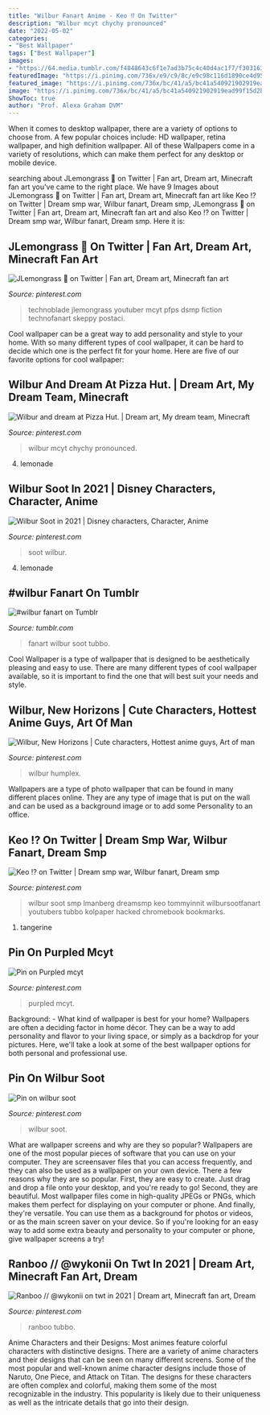 ```yaml
---
title: "Wilbur Fanart Anime - Keo ⁉️ On Twitter"
description: "Wilbur mcyt chychy pronounced"
date: "2022-05-02"
categories:
- "Best Wallpaper"
tags: ["Best Wallpaper"]
images:
- "https://64.media.tumblr.com/f4848643c6f1e7ad3b75c4c40d4ac1f7/f3031634d00e3167-36/s500x750/1d3d42e1ffe915b75694261a714d3b85cf2246b6.png"
featuredImage: "https://i.pinimg.com/736x/e9/c9/8c/e9c98c116d1890ce4d95495086a1bf8f.jpg"
featured_image: "https://i.pinimg.com/736x/bc/41/a5/bc41a540921902919ead99f15d2ba405.jpg"
image: "https://i.pinimg.com/736x/bc/41/a5/bc41a540921902919ead99f15d2ba405.jpg"
ShowToc: true
author: "Prof. Alexa Graham DVM"
---
```



When it comes to desktop wallpaper, there are a variety of options to choose from. A few popular choices include: HD wallpaper, retina wallpaper, and high definition wallpaper. All of these Wallpapers come in a variety of resolutions, which can make them perfect for any desktop or mobile device. 

	

		
searching about JLemongrass 🍋 on Twitter | Fan art, Dream art, Minecraft fan art you've came to the right place. We have 9 Images about JLemongrass 🍋 on Twitter | Fan art, Dream art, Minecraft fan art like Keo ⁉️ on Twitter | Dream smp war, Wilbur fanart, Dream smp, JLemongrass 🍋 on Twitter | Fan art, Dream art, Minecraft fan art and also Keo ⁉️ on Twitter | Dream smp war, Wilbur fanart, Dream smp. Here it is:
		
    
## JLemongrass 🍋 On Twitter | Fan Art, Dream Art, Minecraft Fan Art

<img loading=lazy src="https://i.pinimg.com/736x/a9/24/1e/a9241ee1844381fe52ffab9925d5e20f.jpg" onerror="this.onerror=null;this.src='https://tse2.mm.bing.net/th?id=OIP.ooWMiqoPeFhPxtDP96e_4QHaHa&amp;pid=15.1';" alt="JLemongrass 🍋 on Twitter | Fan art, Dream art, Minecraft fan art">

_Source: pinterest.com_

>technoblade jlemongrass youtuber mcyt pfps dsmp fiction technofanart skeppy postaci. 

	

Cool wallpaper can be a great way to add personality and style to your home. With so many different types of cool wallpaper, it can be hard to decide which one is the perfect fit for your home. Here are five of our favorite options for cool wallpaper: 

    
## Wilbur And Dream At Pizza Hut. | Dream Art, My Dream Team, Minecraft

<img loading=lazy src="https://i.pinimg.com/736x/42/11/dd/4211dd89348f039b7dbe0fbca9f18eef.jpg" onerror="this.onerror=null;this.src='https://tse3.mm.bing.net/th?id=OIP.zabJOXJXQ24ROGHVoYDesgHaGK&amp;pid=15.1';" alt="Wilbur and dream at Pizza Hut. | Dream art, My dream team, Minecraft">

_Source: pinterest.com_

>wilbur mcyt chychy pronounced. 

	

4. lemonade 

    
## Wilbur Soot In 2021 | Disney Characters, Character, Anime

<img loading=lazy src="https://i.pinimg.com/736x/af/90/90/af90905ca07d9223decb643b7c3cbb55.jpg" onerror="this.onerror=null;this.src='https://tse2.mm.bing.net/th?id=OIP.9RHSTvN7mdTRaC3ld2S5KgHaFj&amp;pid=15.1';" alt="Wilbur Soot in 2021 | Disney characters, Character, Anime">

_Source: pinterest.com_

>soot wilbur. 

	

4. lemonade 

    
## #wilbur Fanart On Tumblr

<img loading=lazy src="https://64.media.tumblr.com/f4848643c6f1e7ad3b75c4c40d4ac1f7/f3031634d00e3167-36/s500x750/1d3d42e1ffe915b75694261a714d3b85cf2246b6.png" onerror="this.onerror=null;this.src='https://tse3.mm.bing.net/th?id=OIP.h36G0gxLJ-x3x0hKaRjQcgHaGf&amp;pid=15.1';" alt="#wilbur fanart on Tumblr">

_Source: tumblr.com_

>fanart wilbur soot tubbo. 

	

Cool Wallpaper is a type of wallpaper that is designed to be aesthetically pleasing and easy to use. There are many different types of cool wallpaper available, so it is important to find the one that will best suit your needs and style.

    
## Wilbur, New Horizons | Cute Characters, Hottest Anime Guys, Art Of Man

<img loading=lazy src="https://i.pinimg.com/736x/ca/0e/66/ca0e66d90bed93c37013c4182bf01674.jpg" onerror="this.onerror=null;this.src='https://tse3.mm.bing.net/th?id=OIP.fjY8zjw8maXHJXeoh1D1NgHaHa&amp;pid=15.1';" alt="Wilbur, New Horizons | Cute characters, Hottest anime guys, Art of man">

_Source: pinterest.com_

>wilbur humplex. 

	



Wallpapers are a type of photo wallpaper that can be found in many different places online. They are any type of image that is put on the wall and can be used as a background image or to add some Personality to an office.

    
## Keo ⁉️ On Twitter | Dream Smp War, Wilbur Fanart, Dream Smp

<img loading=lazy src="https://i.pinimg.com/736x/e9/c9/8c/e9c98c116d1890ce4d95495086a1bf8f.jpg" onerror="this.onerror=null;this.src='https://tse1.mm.bing.net/th?id=OIP.azqJLSd8tPh3LMfl3BqKDwHaMl&amp;pid=15.1';" alt="Keo ⁉️ on Twitter | Dream smp war, Wilbur fanart, Dream smp">

_Source: pinterest.com_

>wilbur soot smp lmanberg dreamsmp keo tommyinnit wilbursootfanart youtubers tubbo kolpaper hacked chromebook bookmarks. 

	

1. tangerine 

    
## Pin On Purpled Mcyt

<img loading=lazy src="https://i.pinimg.com/736x/f5/3a/05/f53a0558816dc8eec27ee9a42d8d3b07.jpg" onerror="this.onerror=null;this.src='https://tse1.mm.bing.net/th?id=OIP.qLOQdxKi6xnT3EHsKhQLMgHaMU&amp;pid=15.1';" alt="Pin on Purpled mcyt">

_Source: pinterest.com_

>purpled mcyt. 

	

Background: - What kind of wallpaper is best for your home?
Wallpapers are often a deciding factor in home décor. They can be a way to add personality and flavor to your living space, or simply as a backdrop for your pictures. Here, we'll take a look at some of the best wallpaper options for both personal and professional use.

    
## Pin On Wilbur Soot

<img loading=lazy src="https://i.pinimg.com/736x/a9/41/0c/a9410c91747cbde8b35fbfdd6ba77746.jpg" onerror="this.onerror=null;this.src='https://tse3.mm.bing.net/th?id=OIP.H-oLOADWlzmOqqDrQIw9zQHaNK&amp;pid=15.1';" alt="Pin on wilbur soot">

_Source: pinterest.com_

>wilbur soot. 

	

What are wallpaper screens and why are they so popular?
Wallpapers are one of the most popular pieces of software that you can use on your computer. They are screensaver files that you can access frequently, and they can also be used as a wallpaper on your own device. There a few reasons why they are so popular. First, they are easy to create. Just drag and drop a file onto your desktop, and you're ready to go! Second, they are beautiful. Most wallpaper files come in high-quality JPEGs or PNGs, which makes them perfect for displaying on your computer or phone. And finally, they're versatile. You can use them as a background for photos or videos, or as the main screen saver on your device. So if you're looking for an easy way to add some extra beauty and personality to your computer or phone, give wallpaper screens a try!

    
## Ranboo // @wykonii On Twt In 2021 | Dream Art, Minecraft Fan Art, Dream

<img loading=lazy src="https://i.pinimg.com/736x/bc/41/a5/bc41a540921902919ead99f15d2ba405.jpg" onerror="this.onerror=null;this.src='https://tse3.mm.bing.net/th?id=OIP.UFB_8Q9GTbmnZ1zhLrduNQHaHG&amp;pid=15.1';" alt="Ranboo // @wykonii on twt in 2021 | Dream art, Minecraft fan art, Dream">

_Source: pinterest.com_

>ranboo tubbo. 

	

Anime Characters and their Designs: Most animes feature colorful characters with distinctive designs.
There are a variety of anime characters and their designs that can be seen on many different screens. Some of the most popular and well-known anime character designs include those of Naruto, One Piece, and Attack on Titan. The designs for these characters are often complex and colorful, making them some of the most recognizable in the industry. This popularity is likely due to their uniqueness as well as the intricate details that go into their design.

